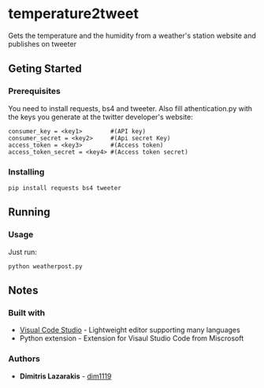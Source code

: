 # temperature2tweet
Gets the temperature and the humidity from a weather's station website and publishes on tweeter

## Geting Started

### Prerequisites
You need to install requests, bs4 and tweeter. Also fill athentication.py with the keys you generate at the twitter developer's website:
```
consumer_key = <key1>        #(API key)
consumer_secret = <key2>     #(Api secret Key) 
access_token = <key3>        #(Access token)
access_token_secret = <key4> #(Access token secret)
```

### Installing
```
pip install requests bs4 tweeter
```

## Running 

### Usage
Just run:
```
python weatherpost.py
```

## Notes

### Built with
* [Visual Code Studio](https://code.visualstudio.com/) - Lightweight editor supporting many languages
* Python extension - Extension for Visaul Studio Code from Miscrosoft

### Authors
* **Dimitris Lazarakis** - [dim1119](https://github.com/dim1119)
